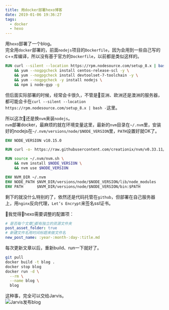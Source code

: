 ```yaml
---
title: 用docker部署hexo博客
date: 2019-01-06 19:36:27
tags: 
  - docker
  - hexo
---
```

用``hexo``部署了一个blog。  
完全用``docker``部署的，前面``nodejs``项目的``Dockerfile``，因为会用到一些自己写的c++库编译，所以没有基于官方的``Dockerfile``，以前都是类似这样的。

``` dockerfile
RUN curl --silent --location https://rpm.nodesource.com/setup_8.x | bash - \
    && yum --nogpgcheck install centos-release-scl -y \
    && yum --nogpgcheck install devtoolset-7-toolchain -y \
    && yum --nogpgcheck -y install nodejs \
    && npm i node-gyp -g
```

但后面实际部署的时候，经常会卡很久，不管是亚洲、欧洲还是澳洲的服务器，都可能会卡在``curl --silent --location https://rpm.nodesource.com/setup_8.x | bash -``这里。  

所以这次还是换``nvm``来装``nodejs``。  
``nvm``部署docker，最麻烦的就在环境变量这里，最新的``nvm``目录在``~/.nvm``里，安装好的nodejs在``~/.nvm/versions/node/$NODE_VERSION``里，``PATH``设置好就OK了。

``` dockerfile
ENV NODE_VERSION v10.15.0

RUN curl -o- https://raw.githubusercontent.com/creationix/nvm/v0.33.11/install.sh | bash

RUN source ~/.nvm/nvm.sh \
    && nvm install $NODE_VERSION \
    && nvm use $NODE_VERSION

ENV NVM_DIR ~/.nvm
ENV NODE_PATH $NVM_DIR/versions/node/$NODE_VERSION/lib/node_modules
ENV PATH      $NVM_DIR/versions/node/$NODE_VERSION/bin:$PATH
```

剩下的就没什么特别的了，依然还是代码托管在``github``，但部署在自己服务器上，用``nginx``反向代理，``Let’s Encrypt``来签名ssl证书。  

我觉得hexo需要调整的配置项：

``` yaml
# 是否每个文章都有独立的资源文件夹
post_asset_folder: true
# 新建文件名用时间标题来做文件名
new_post_name: :year-:month-:day-:title.md
```

每次更新文章以后，重新build、run一下就好了。

``` bash
git pull
docker build -t blog .
docker stop blog
docker run -d \
  --rm \
  --name blog \
  blog
```

这种事，完全可以交给Jarvis。  
![Jarvis发布blog](2019/01/06/hexo/img001.png)